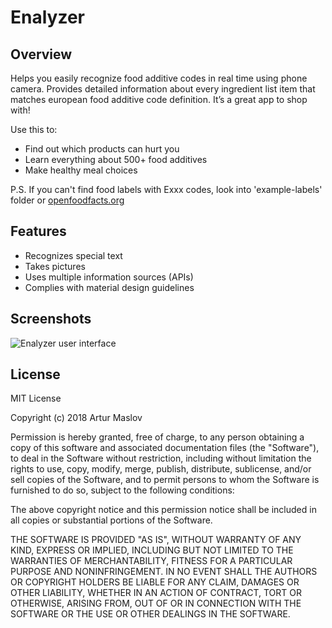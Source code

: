 # Enalyzer

## Overview
Helps you easily recognize food additive codes in real time using phone camera. Provides detailed information about every ingredient list item that matches european food additive code definition. It’s a great app to shop with!

Use this to:
-   Find out which products can hurt you 
-   Learn everything about 500+ food additives
-   Make healthy meal choices

P.S. If you can't find food labels with Exxx codes, look into 'example-labels' folder or [openfoodfacts.org](https://world.openfoodfacts.org/country/france/additive/e250-sodium-nitrite/7)

## Features
- Recognizes special text
- Takes pictures
- Uses multiple information sources (APIs)
- Complies with material design guidelines

## Screenshots
![Enalyzer user interface](https://preview.ibb.co/ga8AXp/enalyzer_app.jpg "Enalyzer user interface")

## License
MIT License

Copyright (c) 2018 Artur Maslov

Permission is hereby granted, free of charge, to any person obtaining a copy
of this software and associated documentation files (the "Software"), to deal
in the Software without restriction, including without limitation the rights
to use, copy, modify, merge, publish, distribute, sublicense, and/or sell
copies of the Software, and to permit persons to whom the Software is
furnished to do so, subject to the following conditions:

The above copyright notice and this permission notice shall be included in all
copies or substantial portions of the Software.

THE SOFTWARE IS PROVIDED "AS IS", WITHOUT WARRANTY OF ANY KIND, EXPRESS OR
IMPLIED, INCLUDING BUT NOT LIMITED TO THE WARRANTIES OF MERCHANTABILITY,
FITNESS FOR A PARTICULAR PURPOSE AND NONINFRINGEMENT. IN NO EVENT SHALL THE
AUTHORS OR COPYRIGHT HOLDERS BE LIABLE FOR ANY CLAIM, DAMAGES OR OTHER
LIABILITY, WHETHER IN AN ACTION OF CONTRACT, TORT OR OTHERWISE, ARISING FROM,
OUT OF OR IN CONNECTION WITH THE SOFTWARE OR THE USE OR OTHER DEALINGS IN THE
SOFTWARE.